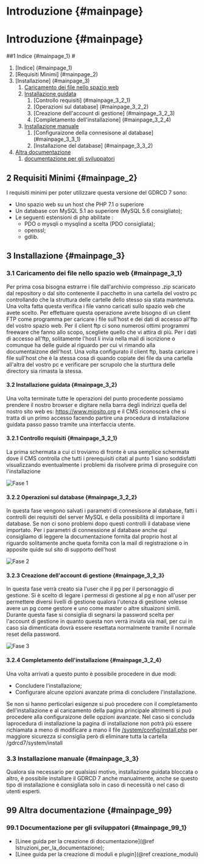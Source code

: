 # Introduzione {#mainpage}

# Introduzione {#mainpage}

##1 Indice {#mainpage_1} #
1. [Indice] (#mainpage_1)
2. [Requisiti Minimi] (#mainpage_2) 
3. [Installazione] (#mainpage_3)
	1. [Caricamento dei file nello spazio web](#mainpage_3_1)
	2. [Installazione guidata](#mainpage_3_2)
		1. [Controllo requisiti] (#mainpage_3_2_1)
		2. [Operazioni sul database] (#mainpage_3_2_2)
		3. [Creazione dell'account di gestione] (#mainpage_3_2_3)
		4. [Completamento dell'installazione] (#mainpage_3_2_4)
	3. [Installazione manuale](#mainpage_3_3)	
		1. [Configuraizone della connesisone al database] (#mainpage_3_3_1)	
		2. [Installazione del database] (#mainpage_3_3_2)
99. [Altra documentazione](#mainpage99)
	1. [documentazione per gli sviluppatori](#mainpage99_1)

## 2 Requisiti Minimi {#mainpage_2} #
I requisiti minimi per poter utilizzare questa versione del GDRCD 7 sono:
- Uno spazio web su un host che  PHP 7.1 o superiore
- Un database con MySQL 5.1 ao superiore (MySQL 5.6 consigliato);
- Le seguenti estensioni di php abilitate :
	+ PDO o mysqli o mysqlind a scelta (PDO consigliata);
	+ openssl;
	+ gdlib.
	
## 3 Installazione {#mainpage_3} #	
	
### 3.1 Caricamento dei file nello spazio web {#mainpage_3_1} #
Per prima cosa bisogna estrarre i file dall'archivio compresso .zip scaricato dal repository o dal sito contenente il 
pacchetto in una cartella del vostro pc controllando che la struttura delle cartelle dello stesso sia stata mantenuta.
Una volta fatta questa verifica i file vanno caricati sullo spazio web che avete scelto. Per effettuare questa 
operazione avrete bisogno di un client FTP come programma per caricare i file sull'host e dei dati di accesso all'ftp 
del vostro spazio web.
Per il client ftp ci sono numerosi ottimi programmi freeware che fanno allo scopo, scegliete quello che vi attira di più.
Per i dati di accesso all'ftp, solitamente l'host li invia nella mail di iscrizione o comunque ha delle guide al riguardo 
per cui vi rimando alla documentaizone dell'host.
Una volta configurato il client ftp, basta caricare i file sull'host che è la stessa cosa di quando copiate dei file da 
una cartella all'altra del vostro pc e verificare per scrupolo che la sturttura delle directory sia rimasta la stessa.

#### 3.2 Installazione guidata {#mainpage_3_2} #
Una volta terminate tutte le operazioni del punto procedente possiamo prendere il nostro browser e digitare nella barra 
degli indirizzi quella del nostro sito web es: https://www.miosito.org e il CMS riconoscerà che si tratta di un primo 
accesso facendo partire una procedura di installazione guidata passo passo tramite una interfaccia utente.

#### 3.2.1 Controllo requisiti {#mainpage_3_2_1} #
La prima schermata a cui ci troviamo di fronte è una semplice schermata dove il CMS controlla che tutti i prerequisiti 
citati al punto 1 siano soddisfatti visualizzando eventualmente i problemi da risolvere prima di proseguire con 
l'installazione

![Fase 1](/system/_doc/img/installation1.png)

#### 3.2.2 Operazioni sul database {#mainpage_3_2_2} #
In questa fase vengono salvati i parametri di connesisone al database, fatti i controlli dei requisiti del server 
MySQL e della possibilità di importare il database. Se non ci sono problemi dopo questi controlli il database viene 
importato. 
Per i parametri di connessione al database anche qui consigliamo di leggere la documentazione fornita dal proprio host 
al riguardo solitamente anche queta fornita con la mail di registrazione o in apposite quide sul sito di supporto 
dell'host

![Fase 2](/system/_doc/img/installation2.png)

#### 3.2.3 Creazione dell'account di gestione {#mainpage_3_2_3} #
In questa fase verrà creato sia l'user che il pg per il personaggio di gestione. Si è scelto di legare i permessi di 
gestione al pg e non all'user per permettere diversi livelli di gestione qualora l'utenza di gestione volesse avere un 
pg come gestore e uno come master o altre situaizoni simili.
Durante questa fase si consiglia di segnarsi la password scelta per l'account di gestione in quanto questa non verrà 
inviata via mail, per cui in caso sia dimenticata dovrà essere resettata normalmente tramite il normale reset della 
password.

![Fase 3](/system/_doc/img/installation3.png)

#### 3.2.4 Completamento dell'installazione {#mainpage_3_2_4} #
Una volta arrivati a questo punto è possibile procedere in due modi:
- Concludere l'installazione;
- Configurare alcune opzioni avanzate prima di concludere l'installazione.

Se non si hanno perticolari esigenze si può procedere con il completamento dell'installazione e al caricamento della 
pagina principale altrimenti si può procedere alla configuraizone delle opzioni avanzate.
Nel caso si concluda laprocedura di installazione la pagina di installazione non potrà più essere richiamata a meno di 
modificare a mano il file [/system/config/install.php](/gdrcd7/system/_doc/html/system_2config_2install_8php_source.html) per maggiore sicurezza 
si consiglia però di eliminare tutta la cartella /gdrcd7/system/install 

### 3.3 Installazione manuale {#mainpage_3_3} #
Qualora sia necessario per qualsiasi motivo, installazione guidata bloccata o altro, è possibile installare il GDRCD 7 
anche manualmente, anche se questo tipo di installazione è consigliata solo in caso di necessità o nel caso di utenti 
esperti.

## 99 Altra documentazione {#mainpage_99}

### 99.1 Documentazione per gli sviluppatori {#mainpage_99_1}

 - [Linee guida per la creazione di documentazione](@ref Istruzioni_per_la_documentazione);
 - [Linee guida per la creazione di moduli e plugin](@ref creazione_moduli)





 
 


